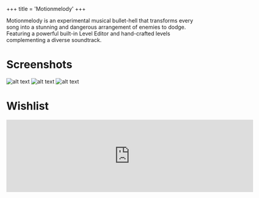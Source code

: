 +++
title = 'Motionmelody'
+++

Motionmelody is an experimental musical bullet-hell that transforms every song into a stunning and dangerous arrangement of enemies to dodge. Featuring a powerful built-in Level Editor and hand-crafted levels complementing a diverse soundtrack.

# Screenshots

![alt text](/images/games/motionmelody/1.jpg)
![alt text](/images/games/motionmelody/2.jpg)
![alt text](/images/games/motionmelody/3.jpg)

# Wishlist

<iframe src="https://store.steampowered.com/widget/2175480/" frameborder="0" width="646" height="190"></iframe>